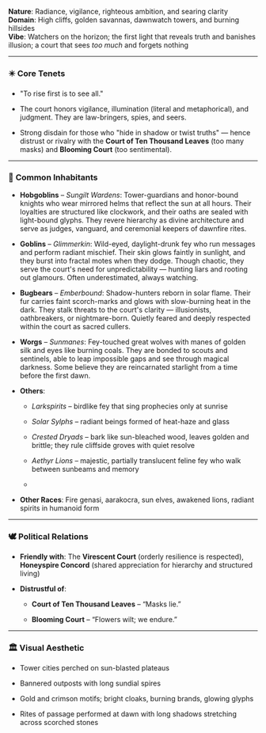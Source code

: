 **Nature**: Radiance, vigilance, righteous ambition, and searing clarity  
**Domain**: High cliffs, golden savannas, dawnwatch towers, and burning hillsides  
**Vibe**: Watchers on the horizon; the first light that reveals truth and banishes illusion; a court that sees _too much_ and forgets nothing

---

### ✴️ **Core Tenets**

- "To rise first is to see all."
    
- The court honors vigilance, illumination (literal and metaphorical), and judgment. They are law-bringers, spies, and seers.
    
- Strong disdain for those who "hide in shadow or twist truths" — hence distrust or rivalry with the **Court of Ten Thousand Leaves** (too many masks) and **Blooming Court** (too sentimental).
    

---

### 🧿 **Common Inhabitants**

- **Hobgoblins** – _Sungilt Wardens_: Tower-guardians and honor-bound knights who wear mirrored helms that reflect the sun at all hours. Their loyalties are structured like clockwork, and their oaths are sealed with light-bound glyphs. They revere hierarchy as divine architecture and serve as judges, vanguard, and ceremonial keepers of dawnfire rites.
    
- **Goblins** – _Glimmerkin_: Wild-eyed, daylight-drunk fey who run messages and perform radiant mischief. Their skin glows faintly in sunlight, and they burst into fractal motes when they dodge. Though chaotic, they serve the court's need for unpredictability — hunting liars and rooting out glamours. Often underestimated, always watching.
    
- **Bugbears** – _Emberbound_: Shadow-hunters reborn in solar flame. Their fur carries faint scorch-marks and glows with slow-burning heat in the dark. They stalk threats to the court's clarity — illusionists, oathbreakers, or nightmare-born. Quietly feared and deeply respected within the court as sacred cullers.
    
- **Worgs** – _Sunmanes_: Fey-touched great wolves with manes of golden silk and eyes like burning coals. They are bonded to scouts and sentinels, able to leap impossible gaps and see through magical darkness. Some believe they are reincarnated starlight from a time before the first dawn.
    
- **Others**:
    
    - _Larkspirits_ – birdlike fey that sing prophecies only at sunrise
        
    - _Solar Sylphs_ – radiant beings formed of heat-haze and glass
        
    - _Crested Dryads_ – bark like sun-bleached wood, leaves golden and brittle; they rule cliffside groves with quiet resolve
        
    - _Aethyr Lions_ – majestic, partially translucent feline fey who walk between sunbeams and memory
    - 
- **Other Races**: Fire genasi, aarakocra, sun elves, awakened lions, radiant spirits in humanoid form
    

---

### 🕊️ **Political Relations**

- **Friendly with**: The **Virescent Court** (orderly resilience is respected), **Honeyspire Concord** (shared appreciation for hierarchy and structured living)
    
- **Distrustful of**:
    
    - **Court of Ten Thousand Leaves** – “Masks lie.”
        
    - **Blooming Court** – “Flowers wilt; we endure.”
        

---

### 🏛️ **Visual Aesthetic**

- Tower cities perched on sun-blasted plateaus
    
- Bannered outposts with long sundial spires
    
- Gold and crimson motifs; bright cloaks, burning brands, glowing glyphs
    
- Rites of passage performed at dawn with long shadows stretching across scorched stones